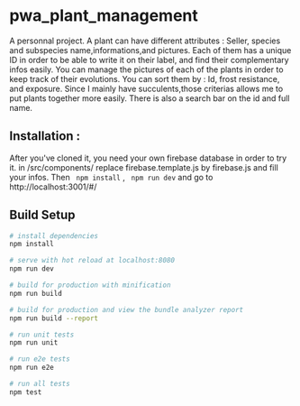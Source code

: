 # pwa_plant_management

A personnal project. 
A plant can have different attributes : Seller, species and subspecies name,informations,and pictures. Each of them has a unique ID in order to be able to write it on their label, and find their complementary infos easily. You can manage the pictures of each of the plants in order to keep track of their evolutions.
You can sort them by : Id, frost resistance, and exposure. 
Since I mainly have succulents,those criterias allows me to put plants together more easily. 
There is also a search bar on the id and full name. 

## Installation : 

After you've cloned it, you need your own firebase database in order to try it. 
in /src/components/ replace firebase.template.js by firebase.js and fill your infos. 
Then ``` npm install``` , ``` npm run dev``` 
and go to http://localhost:3001/#/
## Build Setup

``` bash
# install dependencies
npm install

# serve with hot reload at localhost:8080
npm run dev

# build for production with minification
npm run build

# build for production and view the bundle analyzer report
npm run build --report

# run unit tests
npm run unit

# run e2e tests
npm run e2e

# run all tests
npm test
```
